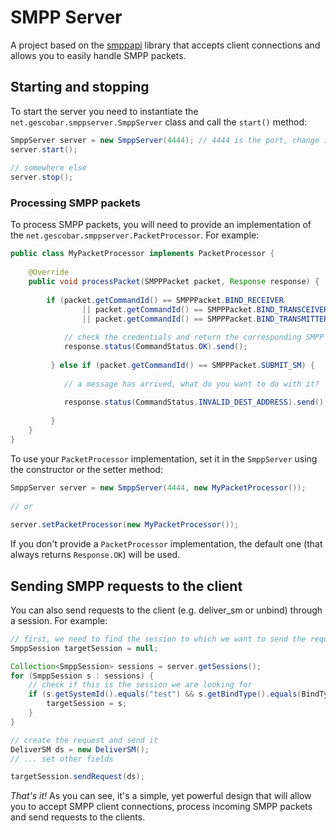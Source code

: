# SMPP Server

A project based on the [smppapi](http://smppapi.sourceforge.net/) library that accepts client connections and allows you to easily handle SMPP packets.

## Starting and stopping

To start the server you need to instantiate the `net.gescobar.smppserver.SmppServer` class and call the `start()` method:

```java
SmppServer server = new SmppServer(4444); // 4444 is the port, change it as needed
server.start();
		
// somewhere else
server.stop();
```

### Processing SMPP packets

To process SMPP packets, you will need to provide an implementation of the `net.gescobar.smppserver.PacketProcessor`. For example:

```java
public class MyPacketProcessor implements PacketProcessor {
			
	@Override
	public void processPacket(SMPPPacket packet, Response response) {
				
		if (packet.getCommandId() == SMPPPacket.BIND_RECEIVER
	   	 		|| packet.getCommandId() == SMPPPacket.BIND_TRANSCEIVER
	   	 		|| packet.getCommandId() == SMPPPacket.BIND_TRANSMITTER) {
	   	 		
	   	 	// check the credentials and return the corresponding SMPP command status
	   	 	response.status(CommandStatus.OK).send();
	   	 					
	   	 } else if (packet.getCommandId() == SMPPPacket.SUBMIT_SM) {
	   	 		
	   	 	// a message has arrived, what do you want to do with it?
	   	 			
	   	 	response.status(CommandStatus.INVALID_DEST_ADDRESS).send(); // just an example
	   	 		
	   	 }
	}
}
```

To use your `PacketProcessor` implementation, set it in the `SmppServer` using the constructor or the setter method:

```java
SmppServer server = new SmppServer(4444, new MyPacketProcessor());
		
// or
		
server.setPacketProcessor(new MyPacketProcessor());
```

If you don't provide a `PacketProcessor` implementation, the default one (that always returns `Response.OK`) will be used.

## Sending SMPP requests to the client

You can also send requests to the client (e.g. deliver_sm or unbind) through a session. For example:

```java
// first, we need to find the session to which we want to send the request
SmppSession targetSession = null;

Collection<SmppSession> sessions = server.getSessions();
for (SmppSession s : sessions) {
	// check if this is the session we are looking for
	if (s.getSystemId().equals("test") && s.getBindType().equals(BindType.TRANSCEIVER)) {
		targetSession = s;
	}
}

// create the request and send it
DeliverSM ds = new DeliverSM();
// ... set other fields

targetSession.sendRequest(ds);
```

*That's it!* As you can see, it's a simple, yet powerful design that will allow you to accept SMPP client connections, process incoming SMPP packets and send requests to the clients.